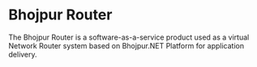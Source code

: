 # Bhojpur Router
The Bhojpur Router is a software-as-a-service product used as a virtual Network Router system based on Bhojpur.NET Platform for application delivery.
